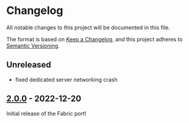 # Changelog

All notable changes to this project will be documented in this file.

The format is based on [Keep a Changelog],
and this project adheres to [Semantic Versioning].

## Unreleased
- fixed dedicated server networking crash

## [2.0.0] - 2022-12-20

Initial release of the Fabric port!

<!-- Links -->
[keep a changelog]: https://keepachangelog.com/en/1.0.0/
[semantic versioning]: https://semver.org/spec/v2.0.0.html

<!-- Versions -->
[2.0.0]: https://github.com/AlmostReliable/summoningrituals/releases/tag/v1.19-fabric-2.0.0
